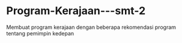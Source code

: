 # Program-Kerajaan---smt-2
Membuat program kerajaan dengan beberapa rekomendasi program tentang pemimpin kedepan
